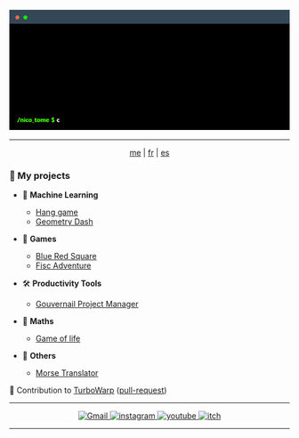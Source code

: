 
<p align="center"> <img alt="electron" src="https://github.com/nico-tome/Portfolio/blob/007552dc98572d0aa79592969b3b794328f19183/image/terminal.gif"/> </p>

---

<p align="center"> <a href="https://github.com/nico-tome/nico-tome">me</a> | <a href="/README.md">fr</a> | <a href="/translation/es/es.md">es</a> </p>

### 🚀 My projects

- 🤖 **Machine Learning**

    * [Hang game](/translation/en/hang-game-ai.md)
    * [Geometry Dash](/translation/en/geometry-dash-ai.md)

- 🎲 **Games**

  * [Blue Red Square](/translation/en/blue-red-square.md)
  * [Fisc Adventure](/translation/en/fisc-adventure.md)

- 🛠 **Productivity Tools**

    * [Gouvernail Project Manager](/translation/en/gouvernail-project-manager.md)

- 🔢 **Maths**

    * [Game of life](/translation/en/game-of-life.md)

- 📌 **Others**

    * [Morse Translator](/translation/en/morse-translator.md)

🔗 Contribution to [TurboWarp](https://github.com/TurboWarp/extensions) ([pull-request](https://github.com/TurboWarp/extensions/pull/632))

---

<p align="center">
    <a target="_blank" href="mailto:nicolas.tome.38@gmail.com">
        <img alt="Gmail" src="https://img.shields.io/badge/Gmail-D14836?style=for-the-badge&logo=gmail&logoColor=white" />
    </a>
    <a target="_blank" href="https://www.instagram.com/nico__tome/">
        <img alt="instagram" src="https://img.shields.io/badge/Instagram-E4405F?style=for-the-badge&logo=instagram&logoColor=white">
    </a>
    <a target="_blank" href="https://www.youtube.com/channel/UCdCudHce2Enb42QlhJ0Q7aQ">
        <img alt="youtube" src="https://img.shields.io/badge/YouTube-FF0000?style=for-the-badge&logo=youtube&logoColor=white">
    </a>
    <a target="_blank" href="https://tomyo.itch.io/">
      <img alt="itch" src="https://img.shields.io/badge/Itch.io-FA5C5C?style=for-the-badge&logo=itchdotio&logoColor=white">
    </a>
</p>

---

